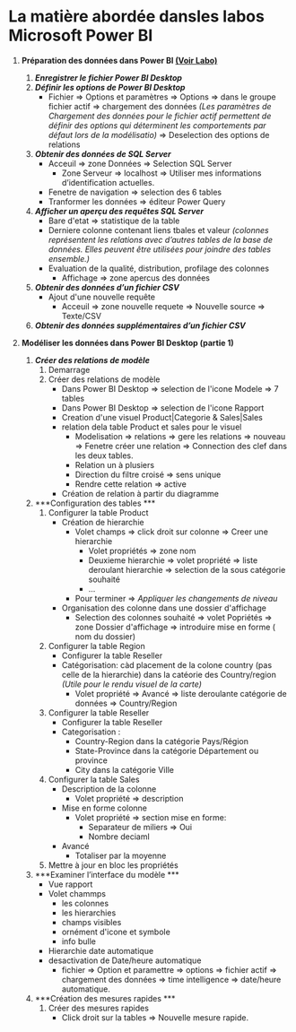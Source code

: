 # La matière abordée dansles labos Microsoft Power BI 

1. **Préparation des données dans Power BI [(Voir Labo)](https://learn.microsoft.com/fr-fr/training/modules/get-data/lab-prepare)** 

    1. ***Enregistrer le fichier Power BI Desktop***
    2. ***Définir les options de Power BI Desktop***
        - Fichier => Options et paramètres => Options => dans le groupe fichier actif => chargement des données *(Les paramètres de Chargement des données pour le fichier actif permettent de définir des options qui déterminent les comportements par défaut lors de la modélisatio)* => Deselection des options de relations
    3. ***Obtenir des données de SQL Server***
        - Acceuil => zone Données => Selection SQL Server 
            - Zone Serveur => localhost => Utiliser mes informations d’identification actuelles.
        - Fenetre de navigation => selection des 6 tables 
        - Tranformer les données => éditeur Power Query 
    4.  ***Afficher un aperçu des requêtes SQL Server***
        - Bare d'etat => statistique de la table 
        - Derniere colonne contenant liens tbales et valeur *(colonnes représentent les relations avec d’autres tables de la base de données. Elles peuvent être utilisées pour joindre des tables ensemble.)*
        - Evaluation de la qualité, distribution, profilage des colonnes 
            - Affichage => zone apercus des données
    5. ***Obtenir des données d’un fichier CSV***
        - Ajout d'une nouvelle requête
            - Acceuil => zone nouvelle requete => Nouvelle source => Texte/CSV 
    6. ***Obtenir des données supplémentaires d’un fichier CSV***

2. **Modéliser les données dans Power BI Desktop (partie 1)** 
    1. ***Créer des relations de modèle***
        1. Demarrage
        2. Créer des relations de modèle
            - Dans Power BI Desktop => selection de l'icone Modele => 7 tables 
            - Dans Power BI Desktop => selection de l'icone Rapport
            - Creation d'une visuel Product|Categorie & Sales|Sales
            - relation dela table Product et sales pour le visuel 
                - Modelisation => relations => gere les relations => nouveau => Fenetre créer une relation => Connection des clef dans les deux tables.
                - Relation un à plusiers 
                - Direction du filtre croisé => sens unique 
                - Rendre cette relation => active 
            - Création de relation à partir du diagramme 
    2.  ***Configuration des tables ***
        1. Configurer la table Product
            - Création de hierarchie 
                - Volet champs  => click droit sur colonne => Creer une hierarchie 
                    - Volet propriétés => zone nom 
                    - Deuxieme hierarchie => volet propriété => liste deroulant hierarchie => selection de la sous catégorie souhaité
                    - ...
                - Pour terminer => *Appliquer les changements de niveau*
            - Organisation des colonne dans une dossier d'affichage 
                - Selection des colonnes souhaité => volet Popriétés => zone Dossier d'affichage => introduire mise en forme ( nom du dossier) 
        2. Configurer la table Region
            - Configurer la table Reseller
            - Catégorisation: càd placement de la colone country (pas celle de la hierarchie) dans la catéorie des Country/region *(Utile pour le rendu visuel de la carte)*
                - Volet propriété => Avancé => liste deroulante catégorie de données => Country/Region
        3. Configurer la table Reseller
            - Configurer la table Reseller
            - Categorisation : 
                - Country-Region dans la catégorie Pays/Région
                - State-Province dans la catégorie Département ou province
                - City dans la catégorie Ville
        4.  Configurer la table Sales
            - Description de la colonne
                - Volet propriété => description
            - Mise en forme colonne 
                - Volet propriété => section mise en forme:
                    - Separateur de miliers => Oui 
                    - Nombre deciaml
            - Avancé 
                - Totaliser par la moyenne 
        5. Mettre à jour en bloc les propriétés
    3.  ***Examiner l’interface du modèle ***
        - Vue rapport 
        - Volet chammps 
            - les colonnes 
            - les hierarchies
            - champs visibles 
            - ornément d'icone et symbole 
            - info bulle
        - Hierarchie date automatique 
        - desactivation de Date/heure automatique 
            - fichier => Option et paramettre => options => fichier actif => chargement des données => time intelligence => date/heure automatique.
    4.  ***Création des mesures rapides ***
        1. Créer des mesures rapides
            - Click droit sur la tables => Nouvelle mesure rapide.